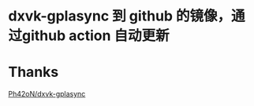 # dxvk-gplasync 到 github 的镜像，通过github action 自动更新
# Thanks
[Ph42oN/dxvk-gplasync](https://gitlab.com/Ph42oN/dxvk-gplasync)
